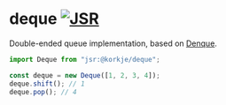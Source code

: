 # deque [![JSR](https://jsr.io/badges/@korkje/deque)](https://jsr.io/@korkje/deque)

Double-ended queue implementation, based on [Denque](https://github.com/invertase/denque).

```ts
import Deque from "jsr:@korkje/deque"; 

const deque = new Deque([1, 2, 3, 4]);
deque.shift(); // 1
deque.pop(); // 4
```